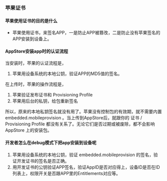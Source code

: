 ### 苹果证书

#### 苹果使用证书的目的是什么

- 苹果使用证书，来签名APP，一是防止APP被篡改，二是防止没有苹果签名的APP安装到设备上。


#### AppStore安装app时的认证流程

当安装时，苹果的认证流程是，
1. 苹果用设备系统的本地公钥，验证APP的MD5值的签名。

在上传时，苹果的操作流程是，
1. 苹果验证发布证书和 Provisioning Profile
2. 苹果用后台的私钥，给包重新签名

所以，原来的本地私钥签名就没有用了。苹果没有控制包的有效期，就不需要内置 embedded.mobileprovision 。当上传到AppStore后，就跟你的 证书 / Provisioning Profile 都没有关系了。无论它们是否过期或被废除，都不会影响 AppStore 上的安装包。


#### 开发者怎么在debug模式下把app安装到设备呢

1. 苹果用设备系统的本地公钥，验证 embedded.mobileprovision 的签名，验证开发证书的签名是否正确。
2. 用开发证书的公钥验证APP签名，验证AppID是否对应得上，设备ID是否在ID列表上，权限开关是否跟APP里的Entitlements对应等。


